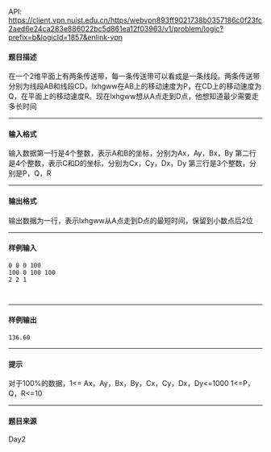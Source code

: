 API: https://client.vpn.nuist.edu.cn/https/webvpn893ff9021738b0357186c0f23fc2aed6e24ca283e886022bc5d861ea12f03963/v1/problem/logic?prefix=b&logicId=1857&enlink-vpn

#### 题目描述

在一个2维平面上有两条传送带，每一条传送带可以看成是一条线段。两条传送带分别为线段AB和线段CD。lxhgww在AB上的移动速度为P，在CD上的移动速度为Q，在平面上的移动速度R。现在lxhgww想从A点走到D点，他想知道最少需要走多长时间

---

#### 输入格式

输入数据第一行是4个整数，表示A和B的坐标，分别为Ax，Ay，Bx，By 第二行是4个整数，表示C和D的坐标，分别为Cx，Cy，Dx，Dy 第三行是3个整数，分别是P，Q，R

---

#### 输出格式

输出数据为一行，表示lxhgww从A点走到D点的最短时间，保留到小数点后2位

---

#### 样例输入
```
0 0 0 100
100 0 100 100
2 2 1



```

---

#### 样例输出
```
136.60

```

---

#### 提示

对于100%的数据，1<= Ax，Ay，Bx，By，Cx，Cy，Dx，Dy<=1000 1<=P，Q，R<=10

---

#### 题目来源

Day2